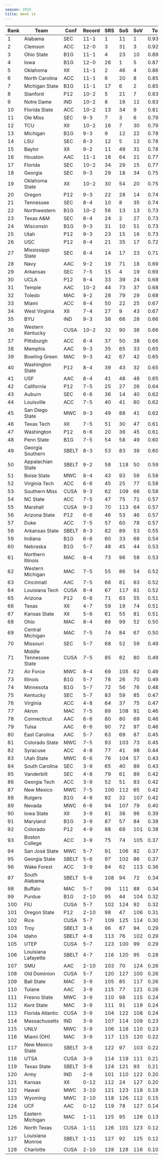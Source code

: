 ```yaml
---
season: 2015
title: Week 14
---
```

<table class="display"><thead><tr><th>Rank</th><th>Team</th><th>Conf</th><th>Record</th><th>SRS</th><th>SoS</th><th>SoV</th><th>Total</th></tr></thead><tbody>
<tr><td>1</td><td>Alabama</td><td>SEC</td><td>11-1</td><td>1</td><td>11</td><td>1</td><td>0.93340</td></tr>
<tr><td>2</td><td>Clemson</td><td>ACC</td><td>12-0</td><td>3</td><td>31</td><td>3</td><td>0.92010</td></tr>
<tr><td>3</td><td>Ohio State</td><td>B1G</td><td>11-1</td><td>4</td><td>23</td><td>10</td><td>0.89417</td></tr>
<tr><td>4</td><td>Iowa</td><td>B1G</td><td>12-0</td><td>26</td><td>1</td><td>5</td><td>0.87963</td></tr>
<tr><td>5</td><td>Oklahoma</td><td>XII</td><td>11-1</td><td>2</td><td>46</td><td>4</td><td>0.86872</td></tr>
<tr><td>6</td><td>North Carolina</td><td>ACC</td><td>11-1</td><td>6</td><td>20</td><td>8</td><td>0.85797</td></tr>
<tr><td>7</td><td>Michigan State</td><td>B1G</td><td>11-1</td><td>17</td><td>6</td><td>2</td><td>0.85350</td></tr>
<tr><td>8</td><td>Stanford</td><td>P12</td><td>10-2</td><td>5</td><td>21</td><td>7</td><td>0.83216</td></tr>
<tr><td>9</td><td>Notre Dame</td><td>IND</td><td>10-2</td><td>8</td><td>16</td><td>11</td><td>0.83083</td></tr>
<tr><td>10</td><td>Florida State</td><td>ACC</td><td>10-2</td><td>13</td><td>34</td><td>9</td><td>0.81426</td></tr>
<tr><td>11</td><td>Ole Miss</td><td>SEC</td><td>9-3</td><td>7</td><td>3</td><td>6</td><td>0.79851</td></tr>
<tr><td>12</td><td>TCU</td><td>XII</td><td>10-2</td><td>16</td><td>7</td><td>30</td><td>0.79736</td></tr>
<tr><td>13</td><td>Michigan</td><td>B1G</td><td>9-3</td><td>9</td><td>12</td><td>22</td><td>0.78986</td></tr>
<tr><td>14</td><td>LSU</td><td>SEC</td><td>8-3</td><td>12</td><td>5</td><td>12</td><td>0.78781</td></tr>
<tr><td>15</td><td>Baylor</td><td>XII</td><td>9-2</td><td>11</td><td>49</td><td>31</td><td>0.78238</td></tr>
<tr><td>16</td><td>Houston</td><td>AAC</td><td>11-1</td><td>18</td><td>64</td><td>21</td><td>0.77985</td></tr>
<tr><td>17</td><td>Florida</td><td>SEC</td><td>10-2</td><td>34</td><td>29</td><td>15</td><td>0.77839</td></tr>
<tr><td>18</td><td>Georgia</td><td>SEC</td><td>9-3</td><td>29</td><td>18</td><td>34</td><td>0.75609</td></tr>
<tr><td>19</td><td>Oklahoma State</td><td>XII</td><td>10-2</td><td>30</td><td>54</td><td>20</td><td>0.75308</td></tr>
<tr><td>20</td><td>Oregon</td><td>P12</td><td>9-3</td><td>22</td><td>28</td><td>14</td><td>0.74769</td></tr>
<tr><td>21</td><td>Tennessee</td><td>SEC</td><td>8-4</td><td>10</td><td>8</td><td>35</td><td>0.74429</td></tr>
<tr><td>22</td><td>Northwestern</td><td>B1G</td><td>10-2</td><td>56</td><td>13</td><td>13</td><td>0.73715</td></tr>
<tr><td>23</td><td>Texas A&M</td><td>SEC</td><td>8-4</td><td>24</td><td>2</td><td>27</td><td>0.73586</td></tr>
<tr><td>24</td><td>Wisconsin</td><td>B1G</td><td>9-3</td><td>31</td><td>10</td><td>51</td><td>0.73129</td></tr>
<tr><td>25</td><td>Utah</td><td>P12</td><td>9-3</td><td>23</td><td>15</td><td>16</td><td>0.73103</td></tr>
<tr><td>26</td><td>USC</td><td>P12</td><td>8-4</td><td>21</td><td>35</td><td>17</td><td>0.72286</td></tr>
<tr><td>27</td><td>Mississippi State</td><td>SEC</td><td>8-4</td><td>14</td><td>17</td><td>23</td><td>0.71838</td></tr>
<tr><td>28</td><td>Navy</td><td>AAC</td><td>9-2</td><td>19</td><td>71</td><td>18</td><td>0.69846</td></tr>
<tr><td>29</td><td>Arkansas</td><td>SEC</td><td>7-5</td><td>15</td><td>4</td><td>19</td><td>0.69166</td></tr>
<tr><td>30</td><td>UCLA</td><td>P12</td><td>8-4</td><td>33</td><td>39</td><td>24</td><td>0.68965</td></tr>
<tr><td>31</td><td>Temple</td><td>AAC</td><td>10-2</td><td>44</td><td>73</td><td>37</td><td>0.68602</td></tr>
<tr><td>32</td><td>Toledo</td><td>MAC</td><td>9-2</td><td>28</td><td>79</td><td>29</td><td>0.68343</td></tr>
<tr><td>33</td><td>Miami</td><td>ACC</td><td>8-4</td><td>50</td><td>22</td><td>25</td><td>0.67957</td></tr>
<tr><td>34</td><td>West Virginia</td><td>XII</td><td>7-4</td><td>27</td><td>9</td><td>43</td><td>0.67609</td></tr>
<tr><td>35</td><td>BYU</td><td>IND</td><td>9-3</td><td>38</td><td>66</td><td>28</td><td>0.66815</td></tr>
<tr><td>36</td><td>Western Kentucky</td><td>CUSA</td><td>10-2</td><td>32</td><td>90</td><td>36</td><td>0.66237</td></tr>
<tr><td>37</td><td>Pittsburgh</td><td>ACC</td><td>8-4</td><td>37</td><td>50</td><td>38</td><td>0.66207</td></tr>
<tr><td>38</td><td>Memphis</td><td>AAC</td><td>9-3</td><td>35</td><td>65</td><td>33</td><td>0.65931</td></tr>
<tr><td>39</td><td>Bowling Green</td><td>MAC</td><td>9-3</td><td>42</td><td>67</td><td>42</td><td>0.65663</td></tr>
<tr><td>40</td><td>Washington State</td><td>P12</td><td>8-4</td><td>39</td><td>43</td><td>32</td><td>0.65493</td></tr>
<tr><td>41</td><td>USF</td><td>AAC</td><td>8-4</td><td>41</td><td>48</td><td>48</td><td>0.65073</td></tr>
<tr><td>42</td><td>California</td><td>P12</td><td>7-5</td><td>25</td><td>27</td><td>26</td><td>0.64314</td></tr>
<tr><td>43</td><td>Auburn</td><td>SEC</td><td>6-6</td><td>36</td><td>14</td><td>40</td><td>0.62663</td></tr>
<tr><td>44</td><td>Louisville</td><td>ACC</td><td>7-5</td><td>40</td><td>41</td><td>60</td><td>0.62438</td></tr>
<tr><td>45</td><td>San Diego State</td><td>MWC</td><td>9-3</td><td>49</td><td>88</td><td>41</td><td>0.62048</td></tr>
<tr><td>46</td><td>Texas Tech</td><td>XII</td><td>7-5</td><td>51</td><td>30</td><td>47</td><td>0.61463</td></tr>
<tr><td>47</td><td>Washington</td><td>P12</td><td>6-6</td><td>20</td><td>36</td><td>45</td><td>0.61090</td></tr>
<tr><td>48</td><td>Penn State</td><td>B1G</td><td>7-5</td><td>54</td><td>58</td><td>49</td><td>0.60854</td></tr>
<tr><td>49</td><td>Georgia Southern</td><td>SBELT</td><td>8-3</td><td>53</td><td>83</td><td>39</td><td>0.60185</td></tr>
<tr><td>50</td><td>Appalachian State</td><td>SBELT</td><td>9-2</td><td>58</td><td>118</td><td>50</td><td>0.59478</td></tr>
<tr><td>51</td><td>Boise State</td><td>MWC</td><td>8-4</td><td>43</td><td>93</td><td>56</td><td>0.58965</td></tr>
<tr><td>52</td><td>Virginia Tech</td><td>ACC</td><td>6-6</td><td>45</td><td>25</td><td>77</td><td>0.58840</td></tr>
<tr><td>53</td><td>Southern Miss</td><td>CUSA</td><td>9-3</td><td>62</td><td>109</td><td>66</td><td>0.58426</td></tr>
<tr><td>54</td><td>NC State</td><td>ACC</td><td>7-5</td><td>47</td><td>75</td><td>71</td><td>0.57804</td></tr>
<tr><td>55</td><td>Marshall</td><td>CUSA</td><td>9-3</td><td>70</td><td>113</td><td>64</td><td>0.57582</td></tr>
<tr><td>56</td><td>Arizona State</td><td>P12</td><td>6-6</td><td>46</td><td>53</td><td>46</td><td>0.57545</td></tr>
<tr><td>57</td><td>Duke</td><td>ACC</td><td>7-5</td><td>57</td><td>60</td><td>78</td><td>0.57401</td></tr>
<tr><td>58</td><td>Arkansas State</td><td>SBELT</td><td>8-3</td><td>82</td><td>89</td><td>53</td><td>0.55786</td></tr>
<tr><td>59</td><td>Indiana</td><td>B1G</td><td>6-6</td><td>60</td><td>33</td><td>68</td><td>0.54954</td></tr>
<tr><td>60</td><td>Nebraska</td><td>B1G</td><td>5-7</td><td>48</td><td>45</td><td>44</td><td>0.53832</td></tr>
<tr><td>61</td><td>Northern Illinois</td><td>MAC</td><td>8-4</td><td>73</td><td>96</td><td>58</td><td>0.53317</td></tr>
<tr><td>62</td><td>Western Michigan</td><td>MAC</td><td>7-5</td><td>55</td><td>86</td><td>54</td><td>0.52787</td></tr>
<tr><td>63</td><td>Cincinnati</td><td>AAC</td><td>7-5</td><td>66</td><td>81</td><td>63</td><td>0.52607</td></tr>
<tr><td>64</td><td>Louisiana Tech</td><td>CUSA</td><td>8-4</td><td>67</td><td>117</td><td>61</td><td>0.52421</td></tr>
<tr><td>65</td><td>Arizona</td><td>P12</td><td>6-6</td><td>71</td><td>63</td><td>55</td><td>0.51960</td></tr>
<tr><td>66</td><td>Texas</td><td>XII</td><td>4-7</td><td>59</td><td>19</td><td>74</td><td>0.51886</td></tr>
<tr><td>67</td><td>Kansas State</td><td>XII</td><td>5-6</td><td>61</td><td>55</td><td>81</td><td>0.51099</td></tr>
<tr><td>68</td><td>Ohio</td><td>MAC</td><td>8-4</td><td>86</td><td>99</td><td>52</td><td>0.50588</td></tr>
<tr><td>69</td><td>Central Michigan</td><td>MAC</td><td>7-5</td><td>74</td><td>84</td><td>67</td><td>0.50220</td></tr>
<tr><td>70</td><td>Missouri</td><td>SEC</td><td>5-7</td><td>68</td><td>52</td><td>59</td><td>0.49989</td></tr>
<tr><td>71</td><td>Middle Tennessee State</td><td>CUSA</td><td>7-5</td><td>85</td><td>82</td><td>80</td><td>0.49696</td></tr>
<tr><td>72</td><td>Air Force</td><td>MWC</td><td>8-4</td><td>69</td><td>105</td><td>62</td><td>0.49529</td></tr>
<tr><td>73</td><td>Illinois</td><td>B1G</td><td>5-7</td><td>78</td><td>26</td><td>70</td><td>0.49129</td></tr>
<tr><td>74</td><td>Minnesota</td><td>B1G</td><td>5-7</td><td>72</td><td>56</td><td>76</td><td>0.48331</td></tr>
<tr><td>75</td><td>Kentucky</td><td>SEC</td><td>5-7</td><td>83</td><td>59</td><td>85</td><td>0.47867</td></tr>
<tr><td>76</td><td>Virginia</td><td>ACC</td><td>4-8</td><td>64</td><td>37</td><td>75</td><td>0.47124</td></tr>
<tr><td>77</td><td>Akron</td><td>MAC</td><td>7-5</td><td>89</td><td>108</td><td>91</td><td>0.46516</td></tr>
<tr><td>78</td><td>Connecticut</td><td>AAC</td><td>6-6</td><td>80</td><td>80</td><td>69</td><td>0.46204</td></tr>
<tr><td>79</td><td>Tulsa</td><td>AAC</td><td>6-6</td><td>90</td><td>72</td><td>97</td><td>0.46180</td></tr>
<tr><td>80</td><td>East Carolina</td><td>AAC</td><td>5-7</td><td>63</td><td>69</td><td>87</td><td>0.45607</td></tr>
<tr><td>81</td><td>Colorado State</td><td>MWC</td><td>7-5</td><td>93</td><td>103</td><td>73</td><td>0.45039</td></tr>
<tr><td>82</td><td>Syracuse</td><td>ACC</td><td>4-8</td><td>77</td><td>41</td><td>98</td><td>0.44118</td></tr>
<tr><td>83</td><td>Utah State</td><td>MWC</td><td>6-6</td><td>76</td><td>104</td><td>57</td><td>0.43827</td></tr>
<tr><td>84</td><td>South Carolina</td><td>SEC</td><td>3-9</td><td>65</td><td>40</td><td>89</td><td>0.43483</td></tr>
<tr><td>85</td><td>Vanderbilt</td><td>SEC</td><td>4-8</td><td>79</td><td>61</td><td>89</td><td>0.42960</td></tr>
<tr><td>86</td><td>Georgia Tech</td><td>ACC</td><td>3-9</td><td>52</td><td>51</td><td>83</td><td>0.42944</td></tr>
<tr><td>87</td><td>New Mexico</td><td>MWC</td><td>7-5</td><td>100</td><td>112</td><td>65</td><td>0.42736</td></tr>
<tr><td>88</td><td>Rutgers</td><td>B1G</td><td>4-8</td><td>92</td><td>32</td><td>107</td><td>0.42660</td></tr>
<tr><td>89</td><td>Nevada</td><td>MWC</td><td>6-6</td><td>94</td><td>107</td><td>79</td><td>0.40018</td></tr>
<tr><td>90</td><td>Iowa State</td><td>XII</td><td>3-9</td><td>81</td><td>38</td><td>96</td><td>0.39688</td></tr>
<tr><td>91</td><td>Maryland</td><td>B1G</td><td>3-9</td><td>87</td><td>57</td><td>84</td><td>0.38933</td></tr>
<tr><td>92</td><td>Colorado</td><td>P12</td><td>4-9</td><td>88</td><td>68</td><td>101</td><td>0.38919</td></tr>
<tr><td>93</td><td>Boston College</td><td>ACC</td><td>3-9</td><td>75</td><td>74</td><td>105</td><td>0.37265</td></tr>
<tr><td>94</td><td>San José State</td><td>MWC</td><td>5-7</td><td>91</td><td>106</td><td>82</td><td>0.37134</td></tr>
<tr><td>95</td><td>Georgia State</td><td>SBELT</td><td>5-6</td><td>97</td><td>102</td><td>86</td><td>0.37130</td></tr>
<tr><td>96</td><td>Wake Forest</td><td>ACC</td><td>3-9</td><td>84</td><td>62</td><td>113</td><td>0.36839</td></tr>
<tr><td>97</td><td>South Alabama</td><td>SBELT</td><td>5-6</td><td>108</td><td>94</td><td>72</td><td>0.34829</td></tr>
<tr><td>98</td><td>Buffalo</td><td>MAC</td><td>5-7</td><td>99</td><td>111</td><td>88</td><td>0.34278</td></tr>
<tr><td>99</td><td>Purdue</td><td>B1G</td><td>2-10</td><td>95</td><td>44</td><td>104</td><td>0.32296</td></tr>
<tr><td>100</td><td>FIU</td><td>CUSA</td><td>5-7</td><td>102</td><td>124</td><td>92</td><td>0.32186</td></tr>
<tr><td>101</td><td>Oregon State</td><td>P12</td><td>2-10</td><td>98</td><td>47</td><td>106</td><td>0.31764</td></tr>
<tr><td>102</td><td>Rice</td><td>CUSA</td><td>5-7</td><td>109</td><td>125</td><td>114</td><td>0.30580</td></tr>
<tr><td>103</td><td>Troy</td><td>SBELT</td><td>3-8</td><td>96</td><td>87</td><td>94</td><td>0.29603</td></tr>
<tr><td>104</td><td>Idaho</td><td>SBELT</td><td>4-8</td><td>113</td><td>76</td><td>102</td><td>0.29224</td></tr>
<tr><td>105</td><td>UTEP</td><td>CUSA</td><td>5-7</td><td>123</td><td>100</td><td>99</td><td>0.29102</td></tr>
<tr><td>106</td><td>Louisiana Lafayette</td><td>SBELT</td><td>4-7</td><td>116</td><td>120</td><td>95</td><td>0.28394</td></tr>
<tr><td>107</td><td>SMU</td><td>AAC</td><td>2-10</td><td>103</td><td>70</td><td>124</td><td>0.26810</td></tr>
<tr><td>108</td><td>Old Dominion</td><td>CUSA</td><td>5-7</td><td>120</td><td>127</td><td>100</td><td>0.26710</td></tr>
<tr><td>109</td><td>Ball State</td><td>MAC</td><td>3-9</td><td>105</td><td>85</td><td>117</td><td>0.26619</td></tr>
<tr><td>110</td><td>Tulane</td><td>AAC</td><td>3-9</td><td>115</td><td>77</td><td>121</td><td>0.26595</td></tr>
<tr><td>111</td><td>Fresno State</td><td>MWC</td><td>3-9</td><td>110</td><td>98</td><td>115</td><td>0.24479</td></tr>
<tr><td>112</td><td>Kent State</td><td>MAC</td><td>3-9</td><td>111</td><td>91</td><td>119</td><td>0.24380</td></tr>
<tr><td>113</td><td>Florida Atlantic</td><td>CUSA</td><td>3-9</td><td>104</td><td>122</td><td>108</td><td>0.24188</td></tr>
<tr><td>114</td><td>Massachusetts</td><td>IND</td><td>3-9</td><td>107</td><td>114</td><td>109</td><td>0.23855</td></tr>
<tr><td>115</td><td>UNLV</td><td>MWC</td><td>3-9</td><td>106</td><td>116</td><td>110</td><td>0.23832</td></tr>
<tr><td>116</td><td>Miami (OH)</td><td>MAC</td><td>3-9</td><td>117</td><td>115</td><td>120</td><td>0.22801</td></tr>
<tr><td>117</td><td>New Mexico State</td><td>SBELT</td><td>3-8</td><td>122</td><td>97</td><td>103</td><td>0.22117</td></tr>
<tr><td>118</td><td>UTSA</td><td>CUSA</td><td>3-9</td><td>114</td><td>119</td><td>111</td><td>0.21998</td></tr>
<tr><td>119</td><td>Texas State</td><td>SBELT</td><td>3-8</td><td>124</td><td>121</td><td>93</td><td>0.21414</td></tr>
<tr><td>120</td><td>Army</td><td>IND</td><td>2-9</td><td>101</td><td>110</td><td>122</td><td>0.20839</td></tr>
<tr><td>121</td><td>Kansas</td><td>XII</td><td>0-12</td><td>112</td><td>24</td><td>127</td><td>0.20686</td></tr>
<tr><td>122</td><td>Hawaii</td><td>MWC</td><td>3-10</td><td>121</td><td>123</td><td>118</td><td>0.19706</td></tr>
<tr><td>123</td><td>Wyoming</td><td>MWC</td><td>2-10</td><td>118</td><td>126</td><td>112</td><td>0.15957</td></tr>
<tr><td>124</td><td>UCF</td><td>AAC</td><td>0-12</td><td>119</td><td>78</td><td>127</td><td>0.14052</td></tr>
<tr><td>125</td><td>Eastern Michigan</td><td>MAC</td><td>1-11</td><td>125</td><td>95</td><td>126</td><td>0.13399</td></tr>
<tr><td>126</td><td>North Texas</td><td>CUSA</td><td>1-11</td><td>126</td><td>101</td><td>123</td><td>0.12691</td></tr>
<tr><td>127</td><td>Louisiana Monroe</td><td>SBELT</td><td>1-11</td><td>127</td><td>92</td><td>125</td><td>0.12256</td></tr>
<tr><td>128</td><td>Charlotte</td><td>CUSA</td><td>2-10</td><td>128</td><td>128</td><td>116</td><td>0.10892</td></tr>
</tbody></table>
